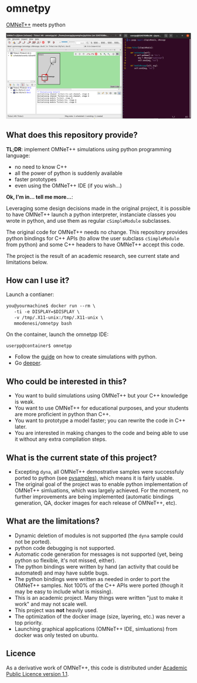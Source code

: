 # omnetpy

[OMNeT++](https://omnetpp.org/) meets python

![pytictoc and its code](./pytictoc.png)

## What does this repository provide?

**TL;DR**: implement OMNeT++ simulations using python programming language:

- no need to know C++
- all the power of python is suddenly available
- faster prototypes
- even using the OMNeT++ IDE (if you wish...)

**Ok, I'm in... tell me more...**:

Leveraging some design decisions made in the original project, it is possible to have OMNeT++
launch a python interpreter, instanciate classes you wrote in python, and use them as regular
``cSimpleModule`` subclasses.

The original code for OMNeT++ needs no change. This repository provides python bindings for C++
APIs (to allow the user subclass ``cSimpleModule`` from python) and some C++ headers to have
OMNeT++ accept this code.

The project is the result of an academic research, see current state and limitations below.

## How can I use it?

Launch a contianer:

```
you@yourmachine$ docker run --rm \
   -ti -e DISPLAY=$DISPLAY \
   -v /tmp/.X11-unix:/tmp/.X11-unix \
   mmodenesi/omnetpy bash
```

On the container, launch the omnetpp IDE:

```
userpp@container$ omnetpp
```

- Follow the [guide](./getstarted) on how to create simulations with python.
- Go [deeper](./advanced).

## Who could be interested in this?

- You want to build simulations using OMNeT++ but your C++ knowledge is weak.
- You want to use OMNeT++ for educational purposes, and your students are more proficient in python than C++.
- You want to prototype a model faster; you can rewrite the code in C++ later.
- You are interested in making changes to the code and being able to use it without any extra compilation steps.

## What is the current state of this project?

- Excepting ``dyna``, all OMNeT++ demostrative samples were successfuly ported to python (see
  [pysamples](./pysamples)), which means it is fairly usable.
- The original goal of the project was to enable python implementation of OMNeT++ simluations,
  which was largely achieved.  For the moment, no further improvements are being implemented
  (automatic bindings generation, QA, docker images for each release of OMNeT++, etc).

## What are the limitations?

- Dynamic deletion of modules is not supported (the ``dyna`` sample could not be ported).
- python code debugging is not supported.
- Automatic code generation for messages is not supported (yet, being python so flexible, it's not
  missed, either).
- The python bindings were written by hand (an activity that could be automated) and may have subtle bugs.
- The python bindings were written as needed in order to port the OMNeT++ samples. Not 100% of the
  C++ APIs were ported (though it may be easy to include what is missing).
- This is an academic project. Many things were written "just to make it work" and may not scale well.
- This project was **not** heavily used.
- The optimization of the docker image (size, layering, etc.) was never a top priority.
- Launching graphical applications (OMNeT++ IDE, simluations) from docker was only tested on ubuntu.

## Licence

As a derivative work of OMNeT++, this code is distributed under [Academic Public Licence version
1.1](https://github.com/omnetpp/omnetpp/blob/master/doc/License).
